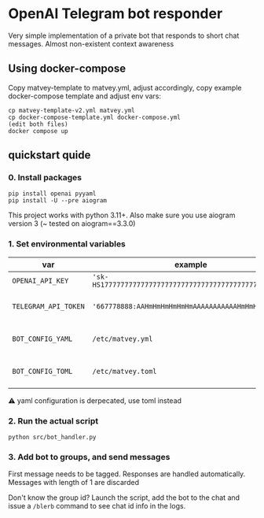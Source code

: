 # OpenAI Telegram bot responder

Very simple implementation of a private bot that responds to short chat messages. Almost non-existent context awareness

## Using docker-compose

Copy matvey-template to matvey.yml, adjust accordingly, copy example docker-compose template and adjust env vars:

```
cp matvey-template-v2.yml matvey.yml
cp docker-compose-template.yml docker-compose.yml
(edit both files)
docker compose up
```

## quickstart quide

### 0. Install packages

```
pip install openai pyyaml
pip install -U --pre aiogram
```

This project works with python 3.11+.
Also make sure you use aiogram version 3 (~ tested on aiogram==3.3.0)

### 1. Set environmental variables 

| var | example | meaning |
| --- | ------  | ------- |
| `OPENAI_API_KEY` | `'sk-HS1777777777777777777777777777777777777777777771'` | openapi key |
| `TELEGRAM_API_TOKEN` | `'667778888:AAHmHmHmHmHmHmAAAAAAAAAAAHmHmHmHmHm'` | bot token, get one from BotFather |
| `BOT_CONFIG_YAML` | `/etc/matvey.yml` | take matvey-template.yml as example |
| `BOT_CONFIG_TOML` | `/etc/matvey.toml` | take matvey-template.toml as example |

:warning: yaml configuration is derpecated, use toml instead

### 2. Run the actual script

```
python src/bot_handler.py
```

### 3. Add bot to groups, and send messages

First message needs to be tagged. Responses are handled automatically. Messages with length of 1 are discarded

Don't know the group id? Launch the script, add the bot to the chat and issue a `/blerb` command to see chat id info in the logs.
